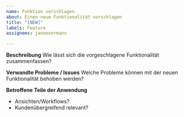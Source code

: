 ```yaml
---
name: Funktion vorschlagen
about: Einen neue Funktionalität vorschlagen
title: "[NEW]"
labels: Feature
assignees: janoevermann

---
```


**Beschreibung**
Wie lässt sich die vorgeschlagene Funktionalität zusammenfassen?

**Verwandte Probleme / Issues**
Welche Probleme können mit der neuen Funktionalität behoben werden?

**Betroffene Teile der Anwendung**
- Ansichten/Workflows?
- Kundenübergreifend relevant?
